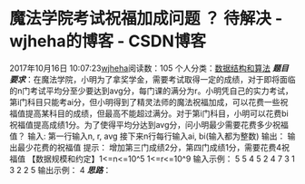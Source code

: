 # 魔法学院考试祝福加成问题 ？ 待解决 - wjheha的博客 - CSDN博客
2017年10月16日 10:07:23[wjheha](https://me.csdn.net/wjheha)阅读数：105
个人分类：[数据结构和算法](https://blog.csdn.net/wjheha/article/category/6854909)
***题目要求***：在魔法学院，小明为了拿奖学金，需要考试取得一定的成绩，对于即将面临的n门考试平均分至少要达到avg分，每门课的满分为r。小明凭自己的实力考试，第i门科目只能考ai分，但小明得到了精灵法师的魔法祝福加成，可以花费一些祝福值提高某科目的成绩，但最高不能超过满分。对于第i门科目，小明可以花费bi祝福值提高成绩1分。为了使得平均分达到avg分，问小明最少需要花费多少祝福值？
输入: 
第一行输入n, r, avg   接下来n行每行输入ai,  bi(输入都为整数)
输出： 
输出最少花费的祝福值
提示： 
增加第三门成绩2分，第四门成绩1分，需要花费4祝福值 
【数据规模和约定】1<=n<=10^5   1<=r<=10^9
输入示例： 
5  5 4 
5  2 
4  7 
3  1 
3  2 
2  5
输出示例： 
4
***思路***：
